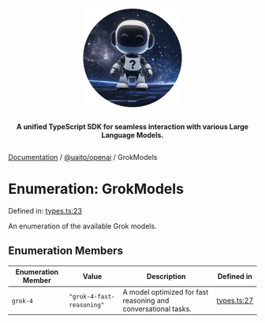 <div style="display:flex; flex-direction:column; align-items:center;">
<p align="center">
  <img src="../UAITO.png" alt="UAITO Logo" width="200"/>
</p>

<p align="center">
  <strong>A unified TypeScript SDK for seamless interaction with various Large Language Models.</strong>
</p>
</div>

[Documentation](README.md) / [@uaito/openai](@uaito.openai.md) / GrokModels

# Enumeration: GrokModels

Defined in: [types.ts:23](https://github.com/elribonazo/uaito/blob/507f1613d5e6a6e111b8b8a3ecd27bd8ac04f333/packages/openai/src/types.ts#L23)

An enumeration of the available Grok models.

## Enumeration Members

| Enumeration Member | Value | Description | Defined in |
| ------ | ------ | ------ | ------ |
| <a id="grok-4"></a> `grok-4` | `"grok-4-fast-reasoning"` | A model optimized for fast reasoning and conversational tasks. | [types.ts:27](https://github.com/elribonazo/uaito/blob/507f1613d5e6a6e111b8b8a3ecd27bd8ac04f333/packages/openai/src/types.ts#L27) |
